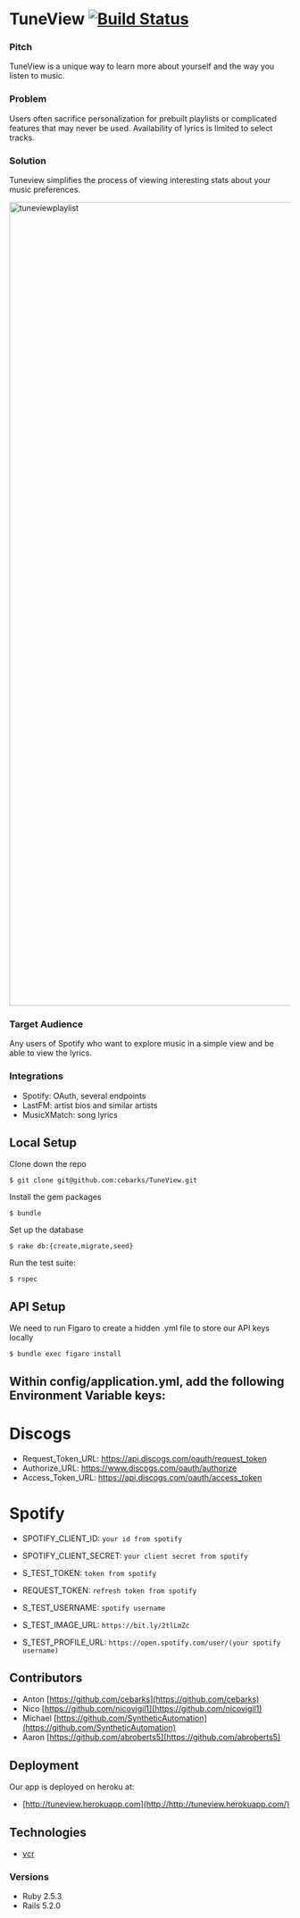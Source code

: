 # TuneView [![Build Status](https://travis-ci.org/cebarks/TuneView.svg?branch=master)](https://travis-ci.org/cebarks/TuneView)
### Pitch

TuneView is a unique way to learn more about yourself and the way you listen to music.

### Problem

Users often sacrifice personalization for prebuilt playlists or complicated features that may never be used.
Availability of lyrics is limited to select tracks.

### Solution

Tuneview simplifies the process of viewing interesting stats about your music preferences.

<img width="1440" alt="tuneviewplaylist" src="https://user-images.githubusercontent.com/40776966/53116163-36ae1e00-3505-11e9-9db3-7a5025f71771.png">

### Target Audience

Any users of Spotify who want to explore music in a simple view and be able to view the lyrics.

### Integrations

- Spotify: OAuth, several endpoints
- LastFM: artist bios and similar artists
- MusicXMatch: song lyrics

## Local Setup

Clone down the repo
```
$ git clone git@github.com:cebarks/TuneView.git
```

Install the gem packages
```
$ bundle
```

Set up the database
```
$ rake db:{create,migrate,seed}
```

Run the test suite:
```
$ rspec
```

## API Setup
We need to run Figaro to create a hidden .yml file to store our API keys locally

```
$ bundle exec figaro install
```

## Within config/application.yml, add the following Environment Variable keys:

# Discogs
* Request_Token_URL:	    https://api.discogs.com/oauth/request_token
* Authorize_URL:          https://www.discogs.com/oauth/authorize
* Access_Token_URL:	      https://api.discogs.com/oauth/access_token

# Spotify
* SPOTIFY_CLIENT_ID:	    `your id from spotify`
* SPOTIFY_CLIENT_SECRET:	`your client secret from spotify`
* S_TEST_TOKEN:           `token from spotify`
* REQUEST_TOKEN:          `refresh token from spotify`

* S_TEST_USERNAME:       `spotify username`
* S_TEST_IMAGE_URL:      `https://bit.ly/2tlLmZc`
* S_TEST_PROFILE_URL:    `https://open.spotify.com/user/(your spotify username)`

## Contributors

* Anton   [https://github.com/cebarks](https://github.com/cebarks)
* Nico    [https://github.com/nicovigil1](https://github.com/nicovigil1)
* Michael [https://github.com/SyntheticAutomation](https://github.com/SyntheticAutomation)
* Aaron   [https://github.com/abroberts5](https://github.com/abroberts5)

## Deployment

Our app is deployed on heroku at:

* [http://tuneview.herokuapp.com](http://http://tuneview.herokuapp.com/)

## Technologies
* [vcr](https://github.com/vcr/vcr)

### Versions
* Ruby 2.5.3
* Rails 5.2.0
